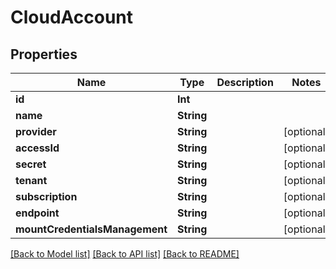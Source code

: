 # CloudAccount

## Properties

Name | Type | Description | Notes
------------ | ------------- | ------------- | -------------
**id** | **Int** |  | 
**name** | **String** |  | 
**provider** | **String** |  | [optional] 
**accessId** | **String** |  | [optional] 
**secret** | **String** |  | [optional] 
**tenant** | **String** |  | [optional] 
**subscription** | **String** |  | [optional] 
**endpoint** | **String** |  | [optional] 
**mountCredentialsManagement** | **String** |  | [optional] 

[[Back to Model list]](../README.md#documentation-for-models) [[Back to API list]](../README.md#documentation-for-api-endpoints) [[Back to README]](../README.md)


